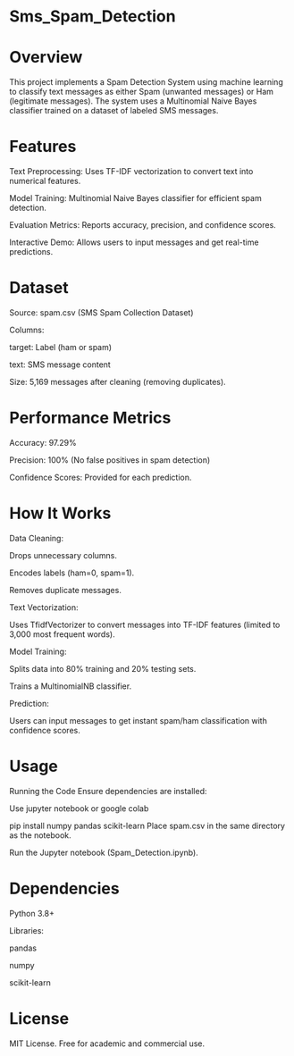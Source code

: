 # Sms_Spam_Detection

# Overview
This project implements a Spam Detection System using machine learning to classify text messages as either Spam (unwanted messages) or Ham (legitimate messages). The system uses a Multinomial Naive Bayes classifier trained on a dataset of labeled SMS messages.

# Features
Text Preprocessing: Uses TF-IDF vectorization to convert text into numerical features.

Model Training: Multinomial Naive Bayes classifier for efficient spam detection.

Evaluation Metrics: Reports accuracy, precision, and confidence scores.

Interactive Demo: Allows users to input messages and get real-time predictions.

# Dataset
Source: spam.csv (SMS Spam Collection Dataset)

Columns:

target: Label (ham or spam)

text: SMS message content

Size: 5,169 messages after cleaning (removing duplicates).

# Performance Metrics
Accuracy: 97.29%

Precision: 100% (No false positives in spam detection)

Confidence Scores: Provided for each prediction.

# How It Works
Data Cleaning:

Drops unnecessary columns.

Encodes labels (ham=0, spam=1).

Removes duplicate messages.

Text Vectorization:

Uses TfidfVectorizer to convert messages into TF-IDF features (limited to 3,000 most frequent words).

Model Training:

Splits data into 80% training and 20% testing sets.

Trains a MultinomialNB classifier.

Prediction:

Users can input messages to get instant spam/ham classification with confidence scores.

# Usage
Running the Code
Ensure dependencies are installed:

Use jupyter notebook or google colab 

pip install numpy pandas scikit-learn
Place spam.csv in the same directory as the notebook.

Run the Jupyter notebook (Spam_Detection.ipynb).

# Dependencies
Python 3.8+

Libraries:

pandas

numpy

scikit-learn

# License
MIT License. Free for academic and commercial use.
